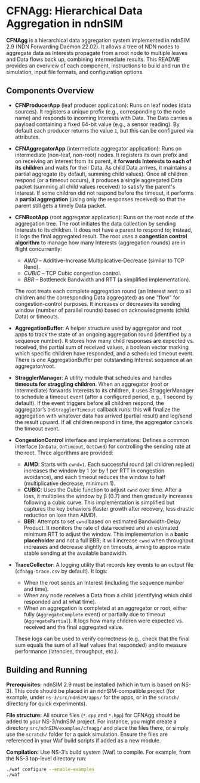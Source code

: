 # CFNAgg: Hierarchical Data Aggregation in ndnSIM

**CFNAgg** is a hierarchical data aggregation system implemented in ndnSIM 2.9 (NDN Forwarding Daemon 22.02). It allows a tree of NDN nodes to aggregate data as Interests propagate from a root node to multiple leaves and Data flows back up, combining intermediate results. This README provides an overview of each component, instructions to build and run the simulation, input file formats, and configuration options.

## Components Overview

- **CFNProducerApp** (leaf producer application): Runs on leaf nodes (data sources). It registers a unique prefix (e.g., corresponding to the node name) and responds to incoming Interests with Data. The Data carries a payload containing a fixed 64-bit value (e.g., a sensor reading). By default each producer returns the value `1`, but this can be configured via attributes.

- **CFNAggregatorApp** (intermediate aggregator application): Runs on intermediate (non-leaf, non-root) nodes. It registers its own prefix and on receiving an Interest from its parent, it **forwards Interests to each of its children** and waits for their Data. As child Data arrives, it maintains a partial aggregate (by default, summing child values). Once all children respond (or a timeout occurs), it produces a single aggregated Data packet (summing all child values received) to satisfy the parent's Interest. If some children did not respond before the timeout, it performs a **partial aggregation** (using only the responses received) so that the parent still gets a timely Data packet.

- **CFNRootApp** (root aggregator application): Runs on the root node of the aggregation tree. The root initiates the data collection by sending Interests to its children. It does not have a parent to respond to; instead, it logs the final aggregated result. The root uses a **congestion control algorithm** to manage how many Interests (aggregation rounds) are in flight concurrently:
  - *AIMD* – Additive-Increase Multiplicative-Decrease (similar to TCP Reno).
  - *CUBIC* – TCP Cubic congestion control.
  - *BBR* – Bottleneck Bandwidth and RTT (a simplified implementation).
  
  The root treats each complete aggregation round (an Interest sent to all children and the corresponding Data aggregated) as one "flow" for congestion-control purposes. It increases or decreases its sending window (number of parallel rounds) based on acknowledgments (child Data) or timeouts.

- **AggregationBuffer**: A helper structure used by aggregator and root apps to track the state of an ongoing aggregation round (identified by a sequence number). It stores how many child responses are expected vs. received, the partial sum of received values, a boolean vector marking which specific children have responded, and a scheduled timeout event. There is one AggregationBuffer per outstanding Interest sequence at an aggregator/root.

- **StragglerManager**: A utility module that schedules and handles **timeouts for straggling children**. When an aggregator (root or intermediate) forwards Interests to its children, it uses StragglerManager to schedule a timeout event (after a configured period, e.g., 1 second by default). If the event triggers before all children respond, the aggregator’s `OnStragglerTimeout` callback runs: this will finalize the aggregation with whatever data has arrived (partial result) and log/send the result upward. If all children respond in time, the aggregator cancels the timeout event.

- **CongestionControl** interface and implementations: Defines a common interface (`OnData`, `OnTimeout`, `GetCwnd`) for controlling the sending rate at the root. Three algorithms are provided:
  - **AIMD**: Starts with `cwnd=1`. Each successful round (all children replied) increases the window by 1 (or by 1 per RTT in congestion avoidance), and each timeout reduces the window to half (multiplicative decrease, minimum 1).
  - **CUBIC**: Uses the Cubic function to adjust `cwnd` over time. After a loss, it multiplies the window by β (0.7) and then gradually increases following a cubic curve. This implementation is simplified but captures the key behaviors (faster growth after recovery, less drastic reduction on loss than AIMD).
  - **BBR**: Attempts to set `cwnd` based on estimated Bandwidth-Delay Product. It monitors the rate of data received and an estimated minimum RTT to adjust the window. This implementation is a **basic placeholder** and not a full BBR; it will increase `cwnd` when throughput increases and decrease slightly on timeouts, aiming to approximate stable sending at the available bandwidth.

- **TraceCollector**: A logging utility that records key events to an output file (`cfnagg-trace.csv` by default). It logs:
  - When the root sends an Interest (including the sequence number and time).
  - When any node receives a Data from a child (identifying which child responded and at what time).
  - When an aggregation is completed at an aggregator or root, either fully (`AggregateComplete` event) or partially due to timeout (`AggregatePartial`). It logs how many children were expected vs. received and the final aggregated value.
  
  These logs can be used to verify correctness (e.g., check that the final sum equals the sum of all leaf values that responded) and to measure performance (latencies, throughput, etc.).

## Building and Running

**Prerequisites:** ndnSIM 2.9 must be installed (which in turn is based on NS-3). This code should be placed in an ndnSIM-compatible project (for example, under `ns-3/src/ndnSIM/apps/` for the apps, or in the `scratch/` directory for quick experiments).

**File structure:** All source files (`*.cpp` and `*.hpp`) for CFNAgg should be added to your NS-3/ndnSIM project. For instance, you might create a directory `src/ndnSIM/examples/cfnagg/` and place the files there, or simply use the `scratch/` folder for a quick simulation. Ensure the files are referenced in your Waf build scripts if added as a new module.

**Compilation:** Use NS-3’s build system (Waf) to compile. For example, from the NS-3 top-level directory run:
```bash
./waf configure --enable-examples
./waf
